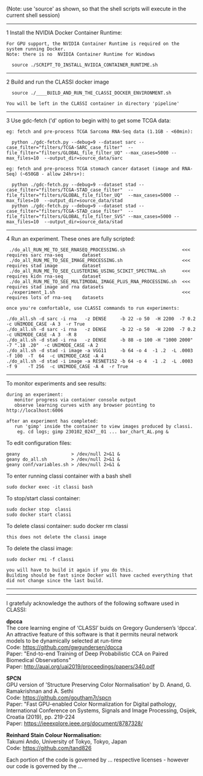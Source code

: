 
(Note: use 'source' as shown, so that the shell scripts will execute in the current shell session)  
 
---
1   Install the NVIDIA Docker Container Runtime:

    For GPU support, the NVIDIA Container Runtime is required on the system running Docker.
    Note: there is no  NVIDIA Container Runtime for Windows
    
      source ./SCRIPT_TO_INSTALL_NVIDIA_CONTAINER_RUNTIME.sh

---
2   Build and run the CLASSI docker image 
 
      source ./____BUILD_AND_RUN_THE_CLASSI_DOCKER_ENVIRONMENT.sh  
      
    You will be left in the CLASSI container in directory 'pipeline'
      
---
3  Use gdc-fetch ('d' option to begin with) to get some TCGA data:  
 
    eg: fetch and pre-process TCGA Sarcoma RNA-Seq data (1.1GB - <60min):  
    
      python ./gdc-fetch.py --debug=9 --dataset sarc --case_filter="filters/TCGA-SARC_case_filter"  --file_filter="filters/GLOBAL_file_filter_UQ" --max_cases=5000 --max_files=10  --output_dir=source_data/sarc  

    eg: fetch and pre-process TCGA stomach cancer dataset (image and RNA-Seq) (~650GB - allow 24hrs+):   
    
      python ./gdc-fetch.py --debug=9 --dataset stad --case_filter="filters/TCGA-STAD_case_filter"  --file_filter="filters/GLOBAL_file_filter_UQ"  --max_cases=5000 --max_files=10  --output_dir=source_data/stad  
      python ./gdc-fetch.py --debug=9 --dataset stad --case_filter="filters/TCGA-STAD_case_filter"  --file_filter="filters/GLOBAL_file_filter_SVS" --max_cases=5000 --max_files=10  --output_dir=source_data/stad  

---
4   Run an experiment. These ones are fully scripted:

     ./do_all_RUN_ME_TO_SEE_RNASEQ_PROCESSING.sh                     <<< requires sarc rna-seq       dataset
     ./do_all_RUN_ME_TO_SEE_IMAGE_PROCESSING.sh                      <<< requires stad image         dataset
     ./do_all_RUN_ME_TO_SEE_CLUSTERING_USING_SCIKIT_SPECTRAL.sh      <<< requires kidn rna-seq       dataset
     ./do_all_RUN_ME_TO_SEE_MULTIMODAL_IMAGE_PLUS_RNA_PROCESSING.sh  <<< requires stad image and rna datasets
     ./experiment_1.sh                                               <<< requires lots of rna-seq    datasets
    
    once you're comfortable, use CLASSI commands to run experiments:
    
    ./do_all.sh -d sarc -i rna   -z DENSE     -b 22 -o 50  -H 2200  -7 0.2                -c UNIMODE_CASE -A 3  -r True
    ./do_all.sh -d sarc -i rna   -z DENSE     -b 22 -o 50  -H 2200  -7 0.2                -c UNIMODE_CASE -A 3  -R 8
    ./do_all.sh -d stad -i rna   -z DENSE     -b 88 -o 100 -H "1000 2000"   -7 ".18 .20"  -c UNIMODE_CASE -A 2
    ./do_all.sh -d stad -i image -a VGG11     -b 64 -o 4  -1 .2  -L .0003 -f 100  -T  64  -c UNIMODE_CASE -A 4
    ./do_all.sh -d stad -i image -a RESNET152 -b 64 -o 4  -1 .2  -L .0003 -f 9    -T 256  -c UNIMODE_CASE -A 4  -r True
     
---
 To monitor experiments and see results:

    during an experiment:
       monitor progress via container console output
       observe learning curves with any browser pointing to http://localhost:6006
       
    after an experiment has completed:
       run 'gimp' inside the container to view images produced by classi. 
        eg. cd logs; gimp 230102_0247__01 ... bar_chart_AL.png &

 To edit configuration files:

    geany                   > /dev/null 2>&1 &
    geany do_all.sh         > /dev/null 2>&1 &
    geany conf/variables.sh > /dev/null 2>&1 &

 To enter running classi container with a bash shell

    sudo docker exec -it classi bash

 To stop/start classi container:

    sudo docker stop  classi
    sudo docker start classi

 To delete classi container:
    sudo docker rm classi

    this does not delete the classi image

 To delete the classi image:

    sudo docker rmi -f classi

    you will have to build it again if you do this. 
    Building should be fast since Docker will have cached everything that did not change since the last build.

---






---
I gratefuly acknowledge the authors of the following software used in CLASSI:

**dpcca**  
The core learning engine of ‘CLASSI’ buids on Gregory Gundersen’s ‘dpcca'. 
      An attractive feature of this software is that it permits neural network models to be dynamically selected at run-time  
Code: https://github.com/gwgundersen/dpcca  
Paper: "End-to-end Training of Deep Probabilistic CCA on Paired Biomedical Observations"  
Paper: http://auai.org/uai2019/proceedings/papers/340.pdf  

**SPCN**  
GPU version of 'Structure Preserving Color Normalisation' by D. Anand, G. Ramakrishnan and A. Sethi  
Code:  https://github.com/goutham7r/spcn  
Paper: "Fast GPU-enabled Color Normalization for Digital pathology, International Conference on Systems, 
        Signals and Image Processing, Osijek, Croatia (2019), pp. 219-224  
Paper: https://ieeexplore.ieee.org/document/8787328/  

**Reinhard Stain Colour Normalisation:**  
Takumi Ando, University of Tokyo, Tokyo, Japan  
Code: https://github.com/tand826  
  
  
  
Each portion of the code is governed by ... respective licenses - however our code is governed by the ...


